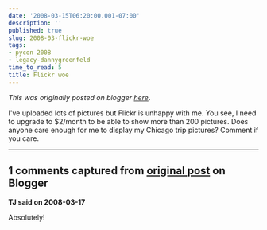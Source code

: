 ```yaml
---
date: '2008-03-15T06:20:00.001-07:00'
description: ''
published: true
slug: 2008-03-flickr-woe
tags:
- pycon 2008
- legacy-dannygreenfeld
time_to_read: 5
title: Flickr woe
---
```


*This was originally posted on blogger [here](https://dannygreenfeld.blogspot.com/2008/03/flickr-woe.html)*.

I've uploaded lots of pictures but Flickr is unhappy with me.  You see, I need to upgrade to $2/month to be able to show more than 200 pictures.  Does anyone care enough for me to display my Chicago trip pictures?  Comment if you care.

---

## 1 comments captured from [original post](https://dannygreenfeld.blogspot.com/2008/03/flickr-woe.html) on Blogger

**TJ said on 2008-03-17**

Absolutely!

